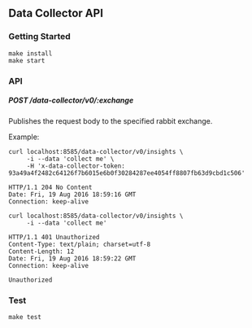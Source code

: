 ## Data Collector API

### Getting Started
```
make install
make start
```

### API

##### POST /data-collector/v0/:exchange

Publishes the request body to the specified rabbit exchange.

Example:

```
curl localhost:8585/data-collector/v0/insights \
	 -i --data 'collect me' \
	 -H 'x-data-collector-token: 93a49a4f2482c64126f7b6015e6b0f30284287ee4054ff8807fb63d9cbd1c506'

HTTP/1.1 204 No Content
Date: Fri, 19 Aug 2016 18:59:16 GMT
Connection: keep-alive
```
```
curl localhost:8585/data-collector/v0/insights \
	 -i --data 'collect me'

HTTP/1.1 401 Unauthorized
Content-Type: text/plain; charset=utf-8
Content-Length: 12
Date: Fri, 19 Aug 2016 18:59:22 GMT
Connection: keep-alive

Unauthorized
```

### Test
```
make test
```

